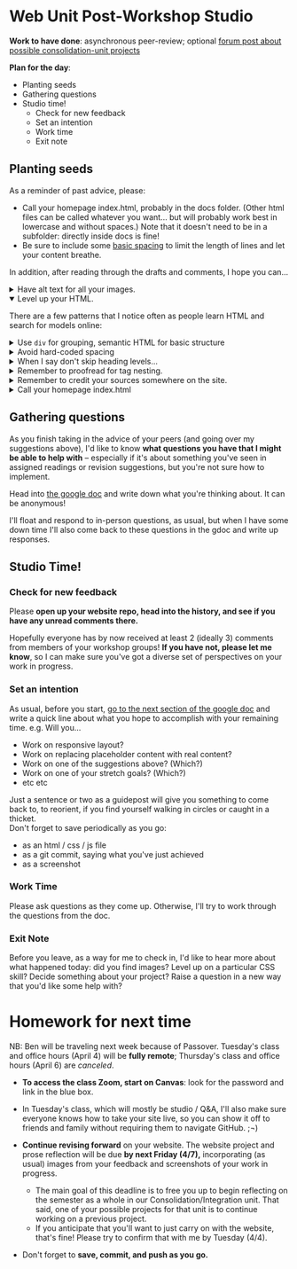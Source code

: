 
# Web Unit Post-Workshop Studio

**Work to have done**: asynchronous peer-review; optional [forum post about possible consolidation-unit projects]({{site.github.issues_url}}/13)

**Plan for the day**:

* Planting seeds
* Gathering questions
* Studio time!
  - Check for new feedback
  - Set an intention
  - Work time
  - Exit note



## Planting seeds

As a reminder of past advice, please:
* Call your homepage index.html, probably in the docs folder. (Other html files can be called whatever you want... but will probably work best in lowercase and without spaces.) Note that it doesn't need to be in a subfolder: directly inside docs is fine!
* Be sure to include some [basic spacing](http://jgthms.com/web-design-in-4-minutes) to limit the length of lines and let your content breathe.

In addition, after reading through the drafts and comments, I hope you can...

<!--
<details>
  <summary>Reuse your stylesheet on multiple pages if the rules haven't changed.</summary>
  <p>As I noted in response to questions about the baseline call for a "sitewide" stylesheet, it's an important threshold concept of CSS that you can have a single set of rules that are invoked in multiple places. In other words: instead of copying out your rules into a new file for each HTML page, just copy the <code>&lt;link rel="stylesheet" href="styles.css" /&gt;</code> from your first page into the <code>&lt;head&gt;</code> of your second page (and third, and fourth, etc).</p>
  <p>If you do have a style that you want to change – say, a heading size that's bigger on the homepage than on other pages – you can "scope" those rules with descendent selectors. For example: <pre><code class="css">
        body {
          font-size: 18px;    /* sets the baseline font size */
        }

        /* heading styles for most pages */

        h1 {
          font-size: 2em;     
        }

        h2 {
          font-size: 1.75em;
        }

        /* bigger heading sizes for home page */

        body.home h1 {
          font-size: 4em;
        }
      </code></pre>
  </p>
  <p>That last rule selects <code>h1</code> elements only if they're inside a <code>&lt;body class="home"&gt;</code>. You add the class at the top of the file, and voila! A per-page style within the same sitewide stylesheet.</p>
</details>
-->

<details><summary>Have alt text for all your images.</summary>
<p>Text-alternatives, which you add to images using <code>&lt;img alt="text description here" src="path/to/source.jpg"&gt;</code>, are a required element in validated html. They're also really helpful, and not only to blind users: they make the html file more readable on its own, and thus more semantic, and they help you troubleshoot layout when image paths are broken by showing you where each image is trying to appear.</p>
<p>For more guidance on how to write useful alt text, see <a href="https://webaim.org/techniques/alttext/">https://webaim.org/techniques/alttext/</a>.</p>
</details>


<details open><summary>Level up your HTML.</summary>
<p>There are a few patterns that I notice often as people learn HTML and search for models online:</p>
  <details><summary>Use <code>div</code> for grouping, semantic HTML for basic structure</summary>
    <p>When you have divs inside divs inside divs, they all start to flow and meld and it's hard to see what role each thing is actually playing. Sometimes we call this "div soup." To help with that, <em>see whether you can replace some with a more semantic tag</em>: <ul><li>Is that div with one line of text acting like an <code>&lt;h2&gt;</code> (or vice versa)?</li><li> Are those divs wrapping up each of several items, each with a recurring structure like photo / name / description? Maybe they're actually <code>&lt;article&gt;</code>s.</li><li>Is the whole display of articles really a <code>&lt;section&gt;</code>?</li><li>etc</li></ul></p>
  </details>
  <details><summary>Avoid hard-coded spacing</summary>
    <!-- AFTER 2023 SPRING: add note warning against using padding or margin for layout. Padding should be used to adjust the size of individual elements, so that flex or grid can assign the remaining whitespace responsively. Margins should be used to keep adjacent elements (or groups of elements) from crashing into each other. Note that you can also use gap for this purpose, if you're within a grid or flexbox. -->
    <p>When I say "hard-coded spacing," I mean especially spacing that uses <code>&lt;br/&gt;</code>. That tag is not really for spacing, but rather for creating <em>manual but meaningful line breaks</em>. Think poetry, or maybe a two-part heading where you want to enforce a particular phrasing (e.g. a line break after a colon). A real <code>&lt;br/&gt;</code> should itself be part of your content, a piece of punctuation as much as a comma or period.</p> <p>Instead of hard-coding space after your paragraphs or headers, a better practice is to give them some <code>margin-bottom</code>, which you can also adjust using <code>@media</code> queries if need be. A margin of 1em or slightly more (depending on your <code>line-height</code>) should do the trick.</p>
  </details>
  <details><summary>When I say don't skip heading levels...</summary>
    <p>Headings like <code>h1</code>, <code>h2</code>, and <code>h3</code> are essentially the outline of your site's content. You should be able to read them to get a stripped-down sense of what the page is about. For screen-readers that read sites out loud to blind or vision-impaired visitors, this outline of headings can be literally the first way the page is presented.</p>
    <p>For that reason, your headings should follow a nested sequence that respects their numbers: the top-level heading on any given page should be an <code>h1</code>, and you shouldn't have any <code>h3</code>'s unless you first proceed through <code>h2</code>. If you like the look of a smaller header, but that would "require" you to skip a level, instead use your browser's inspector to find the current CSS – font size, color, spacing, etc – and copy/paste that into a new rule for the heading level you're actually up to.</p>
    <p>(See the <a href="https://flukeout.github.io/">CSS Diner</a> for tips on limiting the scope of these changes through classes and descendent selectors.)</p>
  </details>

  <details><summary>Remember to proofread for tag nesting.</summary>
    <p>The <code>&lt;body&gt;</code> should be at the top of the page, but I also know it's often confusing for newcomers to html: many of you are naturally inclined to put your navigation up above the body tag, sometimes in the head and sometimes even above the html tag. I get it: in many contexts, the "body of the page" doesn't include things like headings and menus. And many browsers will be flexible enough to figure out what you mean.</p>
    <p>But properly speaking, the <em>entire</em> rendered content of the page should fall between <code>&lt;body&gt;</code> and <code>&lt;/body&gt;</code>, and <code>&lt;/html&gt;</code> should be the last line in the file with any content. (A blank line after that is fine.)</p>
    <p>An html element that you can use instead of <code>&lt;body&gt;</code> to designate the main area of the page is, appropriately enough, <code>&lt;main&gt;</code>.</p>
  </details>

</details>

<!-- <details><summary>Level up your ordered lists.</summary>

Did you know you can choose the number an <code>&lt;ol&gt;</code> list starts with?

You can also <a href="https://css-tricks.com/almanac/properties/l/list-style">choose different list-item-types</a> for alphabetical or roman counting systems. Same goes for bullets in your <code>&lt;ul&gt;</code>'s.
<figure role="figure">
<p class="codepen" data-height="265" data-theme-id="light" data-default-tab="html,result" data-user="matt-west" data-slug-hash="DCEzd" style="height: 265px; box-sizing: border-box; display: flex; align-items: center; justify-content: center; border: 2px solid; margin: 1em 0; padding: 1em;" data-pen-title="HTML List Demos">
  <span>See the Pen <a href="https://codepen.io/matt-west/pen/DCEzd">
  HTML List Demos</a> by Matt West (<a href="https://codepen.io/matt-west">@matt-west</a>)
  on <a href="https://codepen.io">CodePen</a>.</span>
</p>
<script async src="https://cpwebassets.codepen.io/assets/embed/ei.js"></script>
</figure>

</details> -->

<details><summary>Remember to credit your sources somewhere on the site.</summary>
  <p>If you're using resources you didn't make yourself, be sure to <em>include enough information to recover where it came from</em>: a direct link to the image and to the specific license (if there is one) is ideal. Creative Commons sources often provide that html for you!</p>
  <p>Where to put this information? Ideally, somewhere small near the image itself. (There's a semantic html way of doing this with <code>&lt;figure&gt;</code> and <code>&lt;figcaption&gt;</code>, which you may remember from <a href="https://www.internetingishard.com/html-and-css/semantic-html/#figures-and-captions">the Semantic HTML</a> section of the tutorial. See also <a href="https://www.scottohara.me/blog/2019/01/21/how-do-you-figure.html">this extended discussion of figures, figcaptions, and alt text</a>.)</p>
  <p>Alternately, you can have a rights page somewhere, or use the site footer – or have a live hyperlink from your site to an external credits.md file in your repo.</p>
  <div class="alert alert-info"><em>NB: If an image is under copyright, you can still use it if you can make a good case that it's a Fair Use.</em>  See the homework reading after <a href="lesson-04">Lesson 4</a> to review the Four Factors you need to consider.</div>
</details>

<details>
<summary>Call your homepage index.html</summary>
<p>When you make your site live through GitHub Pages, the default URL you'll get is https://{username}.github.io/{reponame}. If you open that address, it will display one of two things: index.html or README.md.</p>
<p>If your index.html file is directly inside your docs folder, you're good to go! But if it's inside a subdirectory, you're going to see the README at that address – which will consist, if you haven't seen this yet, of instructions for how to host your site on GitHub Pages. You can add a subdirectory or alternate filename to the end of the URL, like https://{username}/github.io/{reponame}/website/home.html, but it's a little less convenient.</p>
<p>So if you haven't yet done so, you probably want to move your files into the docs folder (not a subdirectory), and make sure your home page is called index.html, not home or mysite or welcome.</p>
</details>

<!-- Consider titles
<details>
<summary>Consider titles.</summary>

A title can provide a context, a clue, a genre, a commentary; it can add an extra layer to viewer expectations. In previous units, you were titling your entire project; for a website, every page has its own <code>&lt;title&gt;</code> element in the <code>&lt;head&gt;</code>, which will show up in the browser's tab. These titles <em>could</em> be the same for all your pages, but they could also vary. What text do you want on top of the window, to show users where they are?
</details> -->


<!-- Lowest linecount challenge
<details>
<summary>When you're ready for polish, take the lowest line-count challenge.</summary>

<p>This is primarily a polishing step after all your content and style is pretty much set – but it may also help you clarify what your HTML is really doing, which can in turn make it easier to style.</p>

<p>Do your CSS rules repeat each other? Maybe they can be combined. <ul>
  <li>Look for elements that all behave the same way, and give them a shared class.</li>
  <li>Remember that you can apply more than one class to the same html element, so you can make rules for shared attributes in one class and special cases in another.</li>
</ul></p>

<p>Does your HTML have lots of containers with only one element in them?
<ul>
  <li>Some containers are important for positioning, e.g. centering with a flexbox.</li>
  <li>Others, though, are unnecessary clutter: if you can "unwrap" the element and apply CSS rules directly to it, with no loss in function, go ahead and unwrap it. You can usually move classes from an outer element straight onto the inner one. See my <a href="https://pitt.hosted.panopto.com/Panopto/Pages/Viewer.aspx?id=9171fa85-be27-437d-99b9-acfa00f44a4f">demo video from last week</a> for an example.</li>
</ul></p>
</details> -->


<!-- Update your README
<details>
<summary>Remember to update your README.</summary>
It should have a brief description of the project, and may I also suggest an active link to your live website, if you have one?
</details> -->

## Gathering questions

As you finish taking in the advice of your peers (and going over my suggestions above), I'd like to know **what questions you have that I might be able to help with** – especially if it's about something you've seen in assigned readings or revision suggestions, but you're not sure how to implement.

<div class="alert alert-success">
Head into <a href="http://bit.ly/cdm{{site.course.slugterm}}-notes">the google doc</a> and write down what you're thinking about. It can be anonymous!</div>

I'll float and respond to in-person questions, as usual, but when I have some down time I'll also come back to these questions in the gdoc and write up responses.


## Studio Time!
### Check for new feedback

Please **open up your website repo, head into the history, and see if you have any unread comments there.**

Hopefully everyone has by now received at least 2 (ideally 3) comments from members of your workshop groups! **If you have not, please let me know**, so I can make sure you've got a diverse set of perspectives on your work in progress.


### Set an intention
As usual, before you start, <a href="http://bit.ly/cdm{{site.course.slugterm}}-notes">go to the next section of the google doc</a> and write a quick line about what you hope to accomplish with your remaining time. e.g. Will you...
  <ul>
    <li>Work on responsive layout?</li>
    <li>Work on replacing placeholder content with real content?</li>
    <li>Work on one of the suggestions above? (Which?)</li>
    <li>Work on one of your stretch goals? (Which?)</li>
    <li>etc etc</li>
  </ul>
Just a sentence or two as a guidepost will give you something to come back to, to reorient, if you find yourself walking in circles or caught in a thicket.

<div class="alert alert-warning">
Don't forget to save periodically as you go:
 <ul>
   <li>as an html / css / js file</li>
   <li>as a git commit, saying what you've just achieved</li>
   <li>as a screenshot</li>
 </ul>
</div>

### Work Time
Please ask questions as they come up. Otherwise, I'll try to work through the questions from the doc.


### Exit Note
Before you leave, as a way for me to check in, I'd like to hear more about what happened today: did you find images? Level up on a particular CSS skill? Decide something about your project? Raise a question in a new way that you'd like some help with?


# Homework for next time


<div class="alert alert-danger">NB: Ben will be traveling next week because of Passover. Tuesday's class and office hours (April 4) will be <strong>fully remote</strong>; Thursday's class and office hours (April 6) are <em>canceled</em>.</div>

* **To access the class Zoom, start on Canvas**: look for the password and link in the blue box.

* In Tuesday's class, which will mostly be studio / Q&A, I'll also make sure everyone knows how to take your site live, so you can show it off to friends and family without requiring them to navigate GitHub. ;¬)

* **Continue revising forward** on your website. The website project and prose reflection will be due **by next Friday (4/7),** incorporating (as usual) images from your feedback and screenshots of your work in progress. 
  - The main goal of this deadline is to free you up to begin reflecting on the semester as a whole in our Consolidation/&#8203;Integration unit. That said, one of your possible projects for that unit is to continue working on a previous project.
  - If you anticipate that you'll want to just carry on with the website, that's fine! Please try to confirm that with me by Tuesday (4/4).

* Don't forget to **save, commit, and push as you go.**

